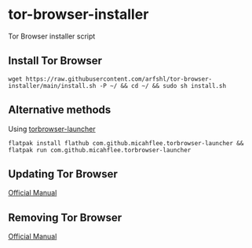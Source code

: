 # tor-browser-installer
Tor Browser installer script
## Install Tor Browser

    wget https://raw.githubusercontent.com/arfshl/tor-browser-installer/main/install.sh -P ~/ && cd ~/ && sudo sh install.sh
 
## Alternative methods
Using [torbrowser-launcher](https://github.com/micahflee/torbrowser-launcher)

    flatpak install flathub com.github.micahflee.torbrowser-launcher && flatpak run com.github.micahflee.torbrowser-launcher

## Updating Tor Browser
[Official Manual](https://tb-manual.torproject.org/updating)
## Removing Tor Browser
[Official Manual](https://tb-manual.torproject.org/uninstalling)
